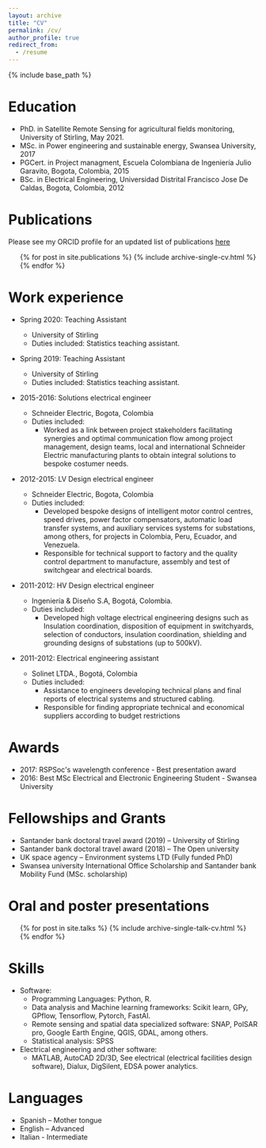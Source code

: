 ```yaml
---
layout: archive
title: "CV"
permalink: /cv/
author_profile: true
redirect_from:
  - /resume
---
```


{% include base_path %}

Education
======
* PhD. in Satellite Remote Sensing for agricultural fields monitoring, University of Stirling, May 2021.
* MSc. in Power engineering and sustainable energy, Swansea University, 2017
* PGCert. in Project managment, Escuela Colombiana de Ingeniería Julio Garavito, Bogota, Colombia, 2015
* BSc. in Electrical Engineering, Universidad Distrital Francisco Jose De Caldas, Bogota, Colombia, 2012

Publications
======
Please see my ORCID profile for an updated list of publications [here](https://orcid.org/0000-0002-6843-5022)

  <ul>{% for post in site.publications %}
    {% include archive-single-cv.html %}
  {% endfor %}</ul>
 
Work experience
======
* Spring 2020: Teaching Assistant
  * University of Stirling
  * Duties included: Statistics teaching assistant. 

* Spring 2019: Teaching Assistant
  * University of Stirling
  * Duties included: Statistics teaching assistant. 
  
* 2015-2016: Solutions electrical engineer 
  * Schneider Electric, Bogota, Colombia
  * Duties included: 
    * Worked as a link between project stakeholders facilitating synergies and optimal communication flow among project management, design teams, local and international Schneider Electric manufacturing plants to obtain integral solutions to bespoke costumer needs. 
  
* 2012-2015: LV Design electrical engineer 
  * Schneider Electric, Bogota, Colombia
  * Duties included: 
    * Developed bespoke designs of intelligent motor control centres, speed drives, power factor compensators, automatic load transfer systems, and auxiliary services systems for substations, among others, for projects in Colombia, Peru, Ecuador, and Venezuela.  
    * Responsible for technical support to factory and the quality control department to manufacture, assembly and test of switchgear and electrical boards.

* 2011-2012: HV Design electrical engineer 
  * Ingeniería & Diseño S.A, Bogotá, Colombia.
  * Duties included: 
    * Developed high voltage electrical engineering designs such as Insulation coordination, disposition of equipment in switchyards, selection of conductors, insulation coordination, shielding and grounding designs of substations (up to 500kV).
  
* 2011-2012: Electrical engineering assistant 
  * Solinet LTDA., Bogotá, Colombia
  * Duties included: 
    * Assistance to engineers developing technical plans and final reports of electrical systems and structured cabling. 
    * Responsible for finding appropriate technical and economical suppliers according to budget restrictions
  
Awards
======
* 2017: RSPSoc's wavelength conference - Best presentation award
* 2016: Best MSc Electrical and Electronic Engineering Student - Swansea University

Fellowships and Grants
======
* Santander bank doctoral travel award (2019) – University of Stirling
* Santander bank doctoral travel award (2018) – The Open university
* UK space agency – Environment systems LTD (Fully funded PhD)
* Swansea university International Office Scholarship and Santander bank Mobility Fund (MSc. scholarship)

Oral and poster presentations 
======
  <ul>{% for post in site.talks %}
    {% include archive-single-talk-cv.html %}
  {% endfor %}</ul>
  
Skills
======
* Software:
  * Programming Languages: Python, R. 
  * Data analysis and Machine learning frameworks: Scikit learn, GPy, GPflow, Tensorflow, Pytorch, FastAI. 
  * Remote sensing and spatial data specialized software: SNAP, PolSAR pro, Google Earth Engine, QGIS, GDAL, among others.
  * Statistical analysis: SPSS
* Electrical engineering and other software:
  * MATLAB, AutoCAD 2D/3D, See electrical (electrical facilities design software), Dialux, DigSilent, EDSA power analytics.

Languages
======
* Spanish – Mother tongue
* English – Advanced
* Italian - Intermediate
